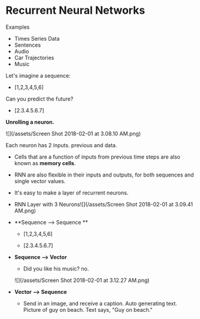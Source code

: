 # Recurrent Neural Networks

Examples

* Times Series Data
* Sentences
* Audio
* Car Trajectories
* Music

Let's imagine a sequence:

* \[1,2,3,4,5,6\]

Can you predict the future?

* \[2.3.4.5.6.7\]

**Unrolling a neuron.**

![](/assets/Screen Shot 2018-02-01 at 3.08.10 AM.png)

Each neuron has 2 inputs. previous and data.

* Cells that are a function of inputs from previous time steps are also known as **memory cells**.
* RNN are also flexible in their inputs and outputs, for both sequences and single vector values.
* It's easy to make a layer of recurrent neurons.
* RNN Layer with 3 Neurons![](/assets/Screen Shot 2018-02-01 at 3.09.41 AM.png)

* **Sequence --&gt; Sequence **

  * \[1,2,3,4,5,6\]

  * \[2.3.4.5.6.7\]

* **Sequence --&gt; Vector**

  * Did you like his music?
    no.

  ![](/assets/Screen Shot 2018-02-01 at 3.12.27 AM.png)

* **Vector --&gt; Sequence**

  * Send in an image, and receive a caption. Auto generating text. Picture of guy on beach. Text says, "Guy on beach."

```

```



